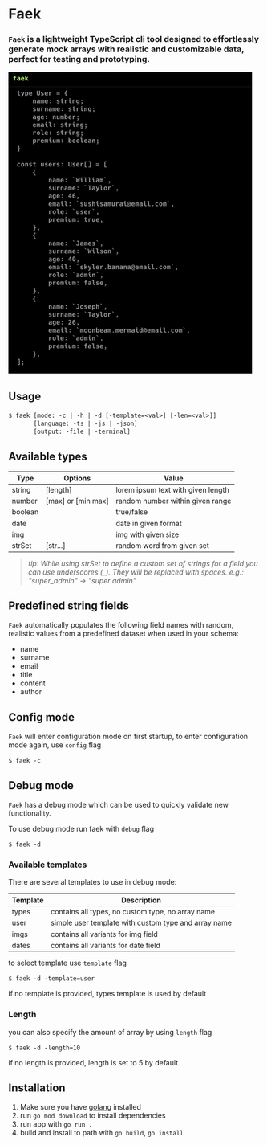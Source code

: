 # Faek

### `Faek` is a lightweight TypeScript cli tool designed to effortlessly generate mock arrays with realistic and customizable data, perfect for testing and prototyping.

![demo](./doc/demo.png)

## Usage

```
$ faek [mode: -c | -h | -d [-template=<val>] [-len=<val>]]
       [language: -ts | -js | -json]
       [output: -file | -terminal]
```

## Available types

| Type    | Options            | Value                              |
| ------- | ------------------ | ---------------------------------- |
| string  | [length]           | lorem ipsum text with given length |
| number  | [max] or [min max] | random number within given range   |
| boolean |                    | true/false                         |
| date    |                    | date in given format               |
| img     |                    | img with given size                |
| strSet  | [str...]           | random word from given set         |

> _tip: While using strSet to define a custom set of strings for a field you can use underscores (\_). They will be replaced with spaces. e.g.: "super_admin" -> "super admin"_

## Predefined string fields

`Faek` automatically populates the following field names with random, realistic values from a predefined dataset when used in your schema:

- name
- surname
- email
- title
- content
- author

## Config mode

`Faek` will enter configuration mode on first startup, to enter configuration mode again, use `config` flag

```
$ faek -c
```

## Debug mode

`Faek` has a debug mode which can be used to quickly validate new functionality.

To use debug mode run faek with `debug` flag

```
$ faek -d
```

### Available templates

There are several templates to use in debug mode:

| Template | Description                                          |
| -------- | ---------------------------------------------------- |
| types    | contains all types, no custom type, no array name    |
| user     | simple user template with custom type and array name |
| imgs     | contains all variants for img field                  |
| dates    | contains all variants for date field                 |

to select template use `template` flag

```
$ faek -d -template=user
```

if no template is provided, types template is used by default

### Length

you can also specify the amount of array by using `length` flag

```
$ faek -d -length=10
```

if no length is provided, length is set to 5 by default

## Installation

1. Make sure you have [golang](https://go.dev/doc/install) installed
2. run `go mod download` to install dependencies
3. run app with `go run .`
4. build and install to path with `go build`, `go install`
